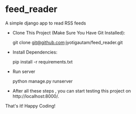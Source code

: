 # feed_reader
A simple django app to read RSS feeds

- Clone This Project (Make Sure You Have Git Installed):

    git clone git@github.com:jyotigautam/feed_reader.git

- Install Dependencies: 

    pip install -r requirements.txt

- Run server

    python manage.py runserver
    
- After all these steps , you can start testing this project on http://localhost:8000/.

That's it! Happy Coding!
